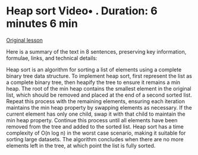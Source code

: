 # Heap sort Video• . Duration: 6 minutes 6 min

[Original lesson](https://www.coursera.org/learn/uol-fundamentals-of-computer-science/lecture/9wEkL/heap-sort)

Here is a summary of the text in 8 sentences, preserving key information, formulae, links, and technical details:

Heap sort is an algorithm for sorting a list of elements using a complete binary tree data structure. To implement heap sort, first represent the list as a complete binary tree, then heapify the tree to ensure it remains a min heap. The root of the min heap contains the smallest element in the original list, which should be removed and placed at the end of a second sorted list. Repeat this process with the remaining elements, ensuring each iteration maintains the min heap property by swapping elements as necessary. If the current element has only one child, swap it with that child to maintain the min heap property. Continue this process until all elements have been removed from the tree and added to the sorted list. Heap sort has a time complexity of O(n log n) in the worst case scenario, making it suitable for sorting large datasets. The algorithm concludes when there are no more elements left in the tree, at which point the list is fully sorted.

